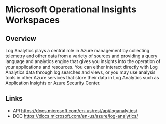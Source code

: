 # Microsoft Operational Insights Workspaces

## Overview
Log Analytics plays a central role in Azure management by collecting telemetry and other data from a variety of sources and providing a query language and analytics engine that gives you insights into the operation of your applications and resources. You can either interact directly with Log Analytics data through log searches and views, or you may use analysis tools in other Azure services that store their data in Log Analytics such as Application Insights or Azure Security Center.

## Links
- API https://docs.microsoft.com/en-us/rest/api/loganalytics/
- DOC https://docs.microsoft.com/en-us/azure/log-analytics/
